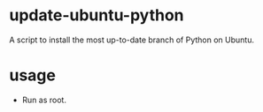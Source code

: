# update-ubuntu-python
A script to install the most up-to-date branch of Python on Ubuntu.

# usage
- Run as root.
